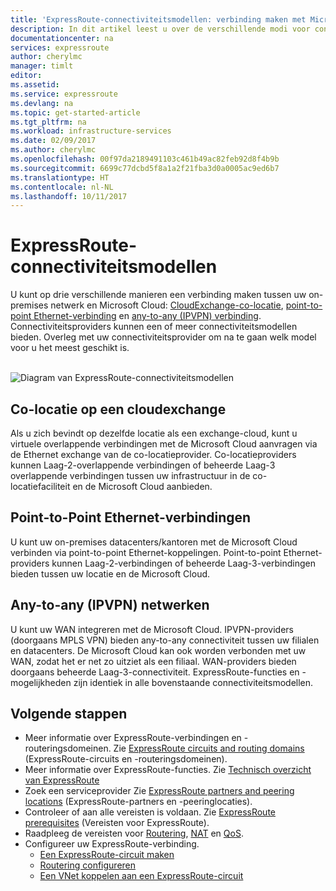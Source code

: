```yaml
---
title: 'ExpressRoute-connectiviteitsmodellen: verbinding maken met Microsoft Azure via netwerkserviceproviders, exchanges en Ethernet-providers | Microsoft-documenten'
description: In dit artikel leest u over de verschillende modi voor connectiviteit tussen het netwerk van de klant en Microsoft Azure, Office 365 en Dynamics 365. Klanten kunnen gebruikmaken van MPLS-providers, cloudexchanges en Ethernet-providers.
documentationcenter: na
services: expressroute
author: cherylmc
manager: timlt
editor: 
ms.assetid: 
ms.service: expressroute
ms.devlang: na
ms.topic: get-started-article
ms.tgt_pltfrm: na
ms.workload: infrastructure-services
ms.date: 02/09/2017
ms.author: cherylmc
ms.openlocfilehash: 00f97da2189491103c461b49ac82feb92d8f4b9b
ms.sourcegitcommit: 6699c77dcbd5f8a1a2f21fba3d0a0005ac9ed6b7
ms.translationtype: HT
ms.contentlocale: nl-NL
ms.lasthandoff: 10/11/2017
---
```

# <a name="expressroute-connectivity-models"></a>ExpressRoute-connectiviteitsmodellen
U kunt op drie verschillende manieren een verbinding maken tussen uw on-premises netwerk en Microsoft Cloud: [CloudExchange-co-locatie](#CloudExchange), [point-to-point Ethernet-verbinding](#Ethernet) en [any-to-any (IPVPN) verbinding](#IPVPN). Connectiviteitsproviders kunnen een of meer connectiviteitsmodellen bieden. Overleg met uw connectiviteitsprovider om na te gaan welk model voor u het meest geschikt is.
<br><br>

![Diagram van ExpressRoute-connectiviteitsmodellen](./media/expressroute-connectivity-models/expressroute-connectivity-models-diagram.png)

## <a name="CloudExchange"></a>Co-locatie op een cloudexchange
Als u zich bevindt op dezelfde locatie als een exchange-cloud, kunt u virtuele overlappende verbindingen met de Microsoft Cloud aanvragen via de Ethernet exchange van de co-locatieprovider. Co-locatieproviders kunnen Laag-2-overlappende verbindingen of beheerde Laag-3 overlappende verbindingen tussen uw infrastructuur in de co-locatiefaciliteit en de Microsoft Cloud aanbieden.

## <a name="Ethernet"></a>Point-to-Point Ethernet-verbindingen
U kunt uw on-premises datacenters/kantoren met de Microsoft Cloud verbinden via point-to-point Ethernet-koppelingen. Point-to-point Ethernet-providers kunnen Laag-2-verbindingen of beheerde Laag-3-verbindingen bieden tussen uw locatie en de Microsoft Cloud.

## <a name="IPVPN"></a>Any-to-any (IPVPN) netwerken
U kunt uw WAN integreren met de Microsoft Cloud. IPVPN-providers (doorgaans MPLS VPN) bieden any-to-any connectiviteit tussen uw filialen en datacenters. De Microsoft Cloud kan ook worden verbonden met uw WAN, zodat het er net zo uitziet als een filiaal. WAN-providers bieden doorgaans beheerde Laag-3-connectiviteit. ExpressRoute-functies en -mogelijkheden zijn identiek in alle bovenstaande connectiviteitsmodellen. 

## <a name="next-steps"></a>Volgende stappen
* Meer informatie over ExpressRoute-verbindingen en -routeringsdomeinen. Zie [ExpressRoute circuits and routing domains](expressroute-circuit-peerings.md) (ExpressRoute-circuits en -routeringsdomeinen).
* Meer informatie over ExpressRoute-functies. Zie [Technisch overzicht van ExpressRoute](expressroute-introduction.md)
* Zoek een serviceprovider Zie [ExpressRoute partners and peering locations](expressroute-locations.md) (ExpressRoute-partners en -peeringlocaties).
* Controleer of aan alle vereisten is voldaan. Zie [ExpressRoute prerequisites](expressroute-prerequisites.md) (Vereisten voor ExpressRoute).
* Raadpleeg de vereisten voor [Routering](expressroute-routing.md), [NAT](expressroute-nat.md) en [QoS](expressroute-qos.md).
* Configureer uw ExpressRoute-verbinding.
  * [Een ExpressRoute-circuit maken](expressroute-howto-circuit-portal-resource-manager.md)
  * [Routering configureren](expressroute-howto-routing-portal-resource-manager.md)
  * [Een VNet koppelen aan een ExpressRoute-circuit](expressroute-howto-linkvnet-portal-resource-manager.md)